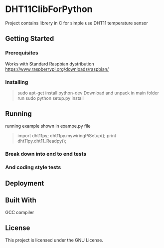 # DHT11ClibForPython

Project contains librery in C for simple use DHT11 temperature sensor

## Getting Started



### Prerequisites

Works with Standard Raspbian dystribution https://www.raspberrypi.org/downloads/raspbian/

### Installing

>sudo apt-get install python-dev
Download and unpack
in main folder run
>sudo python setup.py install

## Running 

running example shown in exampe.py file
>import dht11py;
>dht11py.mywiringPiSetup();
>print dht11py.dht11_Readpy();

### Break down into end to end tests


### And coding style tests



## Deployment



## Built With

GCC compiler

## License

This project is licensed under the GNU License.
